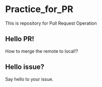 # Practice_for_PR
This is repository for Pull Request Operation
## Hello PR!
How to merge the remote to local!?
## Hello issue?
Say hello to your issue.
